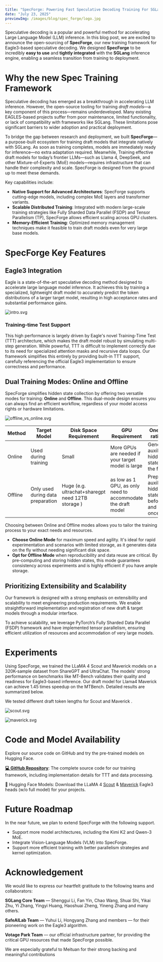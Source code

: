 ```yaml
---
title: "SpecForge: Powering Fast Speculative Decoding Training For SGLang"
date: "July 23, 2025"
previewImg: /images/blog/spec_forge/logo.jpg
---
```


Speculative decoding is a popular and powerful method for accelerating Large Language Model (LLM) inference. In this blog post, we are excited to announce the open-sourcing of **SpecForge**, our new training framework for Eagle3-based speculative decoding. We designed **SpecForge** to be incredibly **easy to use** and **tightly integrated** with the **SGLang** inference engine, enabling a seamless transition from training to deployment.

# Why the new Spec Training Framework

Speculative decoding has emerged as a breakthrough in accelerating LLM inference. However, the open-source tooling for training *draft models*—a key component of this process—remains underdeveloped. Many existing EAGLES-based projects suffer from poor maintenance, limited functionality, or lack of compatibility with frameworks like SGLang. These limitations pose significant barriers to wider adoption and practical deployment.

To bridge the gap between research and deployment, we built **SpecForge**—a purpose-built ecosystem for training draft models that integrate natively with SGLang. As soon as training completes, models are immediately ready for inference—no extra adaptation required. Meanwhile, Training effective draft models for today’s frontier LLMs—such as Llama 4, DeepSeek, and other Mixture-of-Experts (MoE) models—requires infrastructure that can handle their complexity and scale. SpecForge is designed from the ground up to meet these demands.

Key capabilities include:

-   **Native Support for Advanced Architectures**: SpecForge supports cutting-edge models, including complex MoE layers and transformer variants.
-   **Scalable Distributed Training**: Integrated with modern large-scale training strategies like Fully Sharded Data Parallel (FSDP) and Tensor Parallelism (TP), SpecForge allows efficient scaling across GPU clusters.
-   **Memory-Efficient Training**: Optimized memory management techniques make it feasible to train draft models even for very large base models.

# SpecForge Key Features

## Eagle3 Integration

Eagle is a state-of-the-art speculative decoding method designed to accelerate large language model inference. It achieves this by training a specialized, lightweight draft model to accurately predict the token distributions of a larger target model, resulting in high acceptance rates and substantial performance gains.

![intro.svg](/images/blog/spec_forge/eagleintro.svg)

### Training-time Test Support

This high performance is largely driven by Eagle's novel Training-Time Test (TTT) architecture, which makes the draft model robust by simulating multi-step generation. While powerful, TTT is difficult to implement correctly due to its need for specialized attention masks and recursive data loops. Our framework simplifies this entirely by providing built-in TTT support, carefully referencing the official Eagle3 implementation to ensure correctness and performance.

## Dual Training Modes: Online and Offline

SpecForge simplifies hidden state collection by offering two versatile modes for training: **Online** and **Offline**. This dual-mode design ensures you can always find an efficient workflow, regardless of your model access rights or hardware limitations.

![offline_vs_online.svg](/images/blog/spec_forge/offline_online.jpg)

  


| Method  | Target Model                      | Disk Space Requirement                            | GPU Requirement                                              | One-liner rationale                                        |
| ------- | --------------------------------- | ------------------------------------------------- | ------------------------------------------------------------ | ---------------------------------------------------------- |
| Online  | Used during training              | Small                                             | More GPUs are needed if your target model is large           | Generating auxiliary hidden states on the fly              |
| Offline | Only used during data preparation | Huge (e.g. ultrachat+sharegpt need 12TB storage ) | as low as 1 GPU, as only need to accommodate the draft model | Preparing auxiliary hidden states beforehand and only once |

Choosing between Online and Offline modes allows you to tailor the training process to your exact needs and resources.

-   **Choose Online Mode** for maximum speed and agility. It's ideal for rapid experimentation and scenarios with limited storage, as it generates data on the fly without needing significant disk space.
-   **Opt for Offline Mode** when reproducibility and data reuse are critical. By pre-computing and storing hidden states, this mode guarantees consistency across experiments and is highly efficient if you have ample storage.

## Prioritizing Extensibility and Scalability

Our framework is designed with a strong emphasis on extensibility and scalability to meet engineering production requirements. We enable straightforward implementation and registration of new draft & target models through a modular interface.

To achieve scalability, we leverage PyTorch’s Fully Sharded Data Parallel (FSDP) framework and have implemented tensor parallelism, ensuring efficient utilization of resources and accommodation of very large models.

# Experiments

Using SpecForge, we trained the LLaMA 4 Scout and Maverick models on a 320K-sample dataset from ShareGPT and UltraChat. The models' strong performance on benchmarks like MT-Bench validates their quality and readiness for Eagle3-based inference. Our draft model for Llama4 Maverick can achieve 1.45 times speedup on the MTBench. Detailed results are summarized below.

We tested different draft token lengths for Scout and Maverick .

![scout.svg](/images/blog/spec_forge/Llama4_Scout_performance_final.svg)

![maverick.svg](/images/blog/spec_forge/Llama4_Maverick_performance_final.svg)

  


# Code and Model Availability

Explore our source code on GitHub and try the pre-trained models on Hugging Face.

**[💻 GitHub Repository](https://github.com/sgl-project/SpecForge)**: The complete source code for our training framework, including implementation details for TTT and data processing.

🤗 Hugging Face Models: Download the LLaMA 4 [Scout](https://huggingface.co/lmsys/sglang-EAGLE3-Llama-4-Scout-17B-16E-Instruct-v1) & [Maverick](https://huggingface.co/lmsys/sglang-EAGLE3-Llama-4-Maverick-17B-128E-Instruct-v1) Eagle3 heads (w/o full model) for your projects.

# Future Roadmap

In the near future, we plan to extend SpecForge with the following support.

-   Support more model architectures, including the Kimi K2 and Qwen-3 MoE.
-   Integrate Vision-Language Models (VLM) into SpecForge.
-   Support more efficient training with better parallelism strategies and kernel optimization.

# Acknowledgement

We would like to express our heartfelt gratitude to the following teams and collaborators:

**SGLang Core Team** — Shenggui Li, Fan Yin, Chao Wang, Shuai Shi, Yikai Zhu, Yi Zhang, Yingyi Huang, Haoshuai Zheng, Yineng Zhang and many others.

**SafeAILab Team** — Yuhui Li, Hongyang Zhang and members — for their pioneering work on the Eagle3 algorithm.

**Votage Park Team** — our official infrastructure partner, for providing the critical GPU resources that made SpecForge possible.

We are especially grateful to Meituan for their strong backing and meaningful contributions
